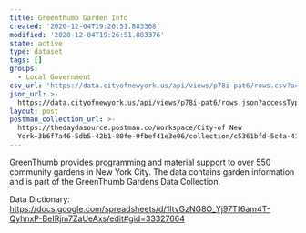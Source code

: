 ```yaml
---
title: Greenthumb Garden Info
created: '2020-12-04T19:26:51.883368'
modified: '2020-12-04T19:26:51.883376'
state: active
type: dataset
tags: []
groups:
  - Local Government
csv_url: 'https://data.cityofnewyork.us/api/views/p78i-pat6/rows.csv?accessType=DOWNLOAD'
json_url: >-
  https://data.cityofnewyork.us/api/views/p78i-pat6/rows.json?accessType=DOWNLOAD
layout: post
postman_collection_url: >-
  https://thedaydasource.postman.co/workspace/City-of New
  York~3b6f7a46-5db5-42b1-80fe-9fbef41e3e06/collection/c5361bfd-5c4a-417d-96df-68a0bd6d7b12
---
```

GreenThumb provides programming and material support to over 550 community gardens in New York City. The data contains garden information and is part of the GreenThumb Gardens Data Collection. 

Data Dictionary: https://docs.google.com/spreadsheets/d/1ItvGzNG8O_Yj97Tf6am4T-QyhnxP-BeIRjm7ZaUeAxs/edit#gid=33327664
